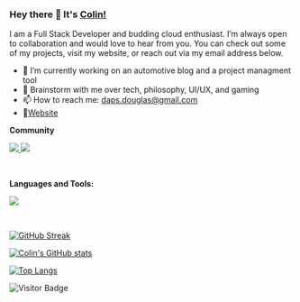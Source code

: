 ### Hey there 👋 It's [Colin!](https://dapsdesigns.com/)




I am a Full Stack Developer and budding cloud enthusiast. I’m always open to collaboration and would love to hear from you. You can check out some of my projects, visit my website, or reach out via my email address below.


- 🔭 I’m currently working on an automotive blog and a project managment tool
- 💬 Brainstorm with me over tech, philosophy, UI/UX, and gaming 
- 📫 How to reach me: daps.douglas@gmail.com
- 📝[Website](https://dapsdesigns.com/)


**Community**


<p align="left">
  <a href="https://www.linkedin.com/in/colin-douglas-068ba8262/">
    <img src="https://skillicons.dev/icons?i=linkedin" />
    <a href="https://dev.to/dpprdgls">
    <img src="https://skillicons.dev/icons?i=devto" />
  </a>
  </a>
</p>
<br />



**Languages and Tools:**


<p align="left">
  <a href="https://skillicons.dev">
    <img src="https://skillicons.dev/icons?i=git,anaconda,apollo,css,github,graphql,heroku,html,js,mysql,netlify,npm,postgres,react,regex,sequelize,tailwind,vite&perline=6" />
  </a>
</p>
<br />



[![GitHub Streak](https://streak-stats.demolab.com?user=dpprdgls&theme=vue-dark)](https://git.io/streak-stats)

[![Colin's GitHub stats](https://github-readme-stats.vercel.app/api?username=dpprdgls&theme=vue-dark)](https://github.com/dpprdgls/github-readme-stats)

[![Top Langs](https://github-readme-stats.vercel.app/api/top-langs/?username=dpprdgls&layout=compact&theme=vue-dark)](https://github.com/dpprdgls/github-readme-stats)


![Visitor Badge](https://visitor-badge.laobi.icu/badge?page_id=dpprdgls.dpprdgls)



